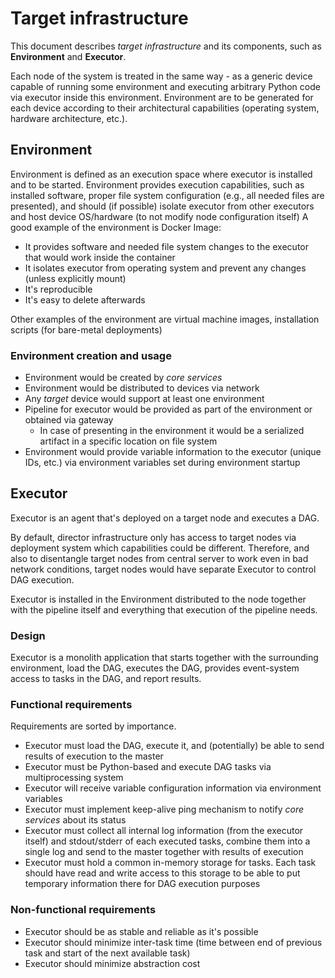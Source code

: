 # Target infrastructure
This document describes *target infrastructure* and its components, such as **Environment** and **Executor**.

Each node of the system is treated in the same way - as a generic device capable of running some environment and executing arbitrary Python code via executor inside this environment. Environment are to be generated for each device according to their architectural capabilities (operating system, hardware architecture, etc.).
## Environment
Environment is defined as an execution space where executor is installed and to be started. Environment provides execution capabilities, such as installed software, proper file system configuration (e.g., all needed files are presented), and should (if possible) isolate executor from other executors and host device OS/hardware (to not modify node configuration itself) 
A good example of the environment is Docker Image:
- It provides software and needed file system changes to the executor that would work inside the container
- It isolates executor from operating system and prevent any changes (unless explicitly mount)
- It's reproducible
- It's easy to delete afterwards

Other examples of the environment are virtual machine images, installation scripts (for bare-metal deployments)

### Environment creation and usage
- Environment would be created by *core services*
- Environment would be distributed to devices via network
- Any *target* device would support at least one environment
- Pipeline for executor would be provided as part of the environment or obtained via gateway
	- In case of presenting in the environment it would be a serialized artifact in a specific location on file system
- Environment would provide variable information to the executor (unique IDs, etc.) via environment variables set during environment startup

## Executor
Executor is an agent that's deployed on a target node and executes a DAG.

By default, director infrastructure only has access to target nodes via deployment system which capabilities could be different. Therefore, and also to disentangle target nodes from central server to work even in bad network conditions, target nodes would have separate Executor to control DAG execution.

Executor is installed in the Environment distributed to the node together with the pipeline itself and everything that execution of the pipeline needs. 

### Design
Executor is a monolith application that starts together with the surrounding environment, load the DAG, executes the DAG, provides event-system access to tasks in the DAG, and report results.

### Functional requirements
Requirements are sorted by importance.
- Executor must load the DAG, execute it, and (potentially) be able to send results of execution to the master
- Executor must be Python-based and execute DAG tasks via multiprocessing system
- Executor will receive variable configuration information via environment variables
- Executor must implement keep-alive ping mechanism to notify *core services* about its status
- Executor must collect all internal log information (from the executor itself) and stdout/stderr of each executed tasks, combine them into a single log and send to the master together with results of execution
- Executor must hold a common in-memory storage for tasks. Each task should have read and write access to this storage to be able to put temporary information there for DAG execution purposes

### Non-functional requirements
- Executor should be as stable and reliable as it's possible
- Executor should minimize inter-task time (time between end of previous task and start of the next available task)
- Executor should minimize abstraction cost
